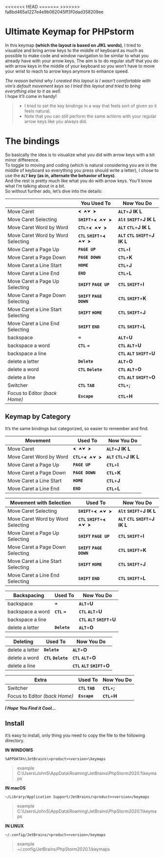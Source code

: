 ﻿<!DOCTYPE html>
<html>

<head>
  <meta charset="utf-8">
  <meta name="viewport" content="width=device-width, initial-scale=1.0">
<<<<<<< HEAD
=======
  <title>Welcome file</title>
>>>>>>> fa8bd465a1227e4e9b062045ff3f0dad358209ee
  <link rel="stylesheet" href="https://stackedit.io/style.css" />
</head>

<body class="stackedit">
  <div class="stackedit__html"><h1 id="ultimate-keymap-for-phpstorm">Ultimate Keymap for PHPstorm</h1>
<p>In this keymap <strong>(which the layout is based on <em>JIKL</em> words)</strong>, I tried to visualize and bring arrow keys to the middle of keyboard as much as possible to make code and window navigation to be similar to what you already have with your arrow keys. The aim is to do regular stuff that you do with arrow keys in the middle of your keyboard so you won’t have to move your wrist to reach to arrow keys anymore to enhance speed.</p>
<p><em>The reason behind why I created this layout is I wasn’t comfortable with vim’s default movement keys so I tried this layout and tried to bring everything else to it as well.</em><br>
I hope it’ll come in handy!</p>
<blockquote>
<ul>
<li>I tried to set the key bindings in a way that feels sort of given so it feels natural.</li>
<li>Note that you can still perform the same actions with your regular arrow keys like you always did.</li>
</ul>
</blockquote>
<h1 id="the-bindings">The bindings</h1>
<p>So basically the idea is to visualize what you did with arrow keys with a bit minor difference.<br>
To toggle to moving and coding (which is natural considering you are in the middle of keyboard so everything you press should write a letter), I chose to use the <strong><code>ALT</code> key (as in, alternate the behavior of keys)</strong>.<br>
And the rest is pretty much like what you do with arrow keys. You’ll know what I’m talking about in a bit.<br>
So without further ado, let’s dive into the details:</p>

<table>
<thead>
<tr>
<th></th>
<th>You Used To</th>
<th>Now You Do</th>
</tr>
</thead>
<tbody>
<tr>
<td>Move Caret</td>
<td><code>⮜ ⮝⮟ ⮞</code></td>
<td><strong><code>ALT</code></strong>+<strong>J IK L</strong></td>
</tr>
<tr>
<td>Move Caret Selecting</td>
<td><strong><code>SHIFT</code></strong>+<code>⮜ ⮝⮟ ⮞</code></td>
<td><strong><code>Alt</code> <code>SHIFT</code></strong>+<strong>J IK L</strong></td>
</tr>
<tr>
<td>Move Caret Word by Word</td>
<td><strong><code>CTL</code></strong>+<code>⮜ ⮝⮟ ⮞</code></td>
<td><strong><code>ALT</code> <code>CTL</code></strong>+<strong>J IK L</strong></td>
</tr>
<tr>
<td>Move Caret Word by Word Selecting</td>
<td><strong><code>CTL</code> <code>SHIFT</code></strong>+<code>⮜ ⮝⮟ ⮞</code></td>
<td><strong><code>ALT</code> <code>CTL</code> <code>SHIFT</code></strong>+<strong>J IK L</strong></td>
</tr>
<tr>
<td>Move Caret a Page Up</td>
<td><strong><code>PAGE UP</code></strong></td>
<td><strong><code>CTL</code></strong>+<strong>I</strong></td>
</tr>
<tr>
<td>Move Caret a Page Down</td>
<td><strong><code>PAGE DOWN</code></strong></td>
<td><strong><code>CTL</code></strong>+<strong>K</strong></td>
</tr>
<tr>
<td>Move Caret a Line Start</td>
<td><strong><code>HOME</code></strong></td>
<td><strong><code>CTL</code></strong>+<strong>J</strong></td>
</tr>
<tr>
<td>Move Caret a Line End</td>
<td><strong><code>END</code></strong></td>
<td><strong><code>CTL</code></strong>+<strong>L</strong></td>
</tr>
<tr>
<td>Move Caret a Page Up Selecting</td>
<td><strong><code>SHIFT</code> <code>PAGE UP</code></strong></td>
<td><strong><code>CTL</code> <code>SHIFT</code></strong>+<strong>I</strong></td>
</tr>
<tr>
<td>Move Caret a Page Down Selecting</td>
<td><strong><code>SHIFT</code> <code>PAGE DOWN</code></strong></td>
<td><strong><code>CTL</code> <code>SHIFT</code></strong>+<strong>K</strong></td>
</tr>
<tr>
<td>Move Caret a Line Start Selecting</td>
<td><strong><code>SHIFT</code> <code>HOME</code></strong></td>
<td><strong><code>CTL</code> <code>SHIFT</code></strong>+<strong>J</strong></td>
</tr>
<tr>
<td>Move Caret a Line End Selecting</td>
<td><strong><code>SHIFT</code> <code>END</code></strong></td>
<td><strong><code>CTL</code> <code>SHIFT</code></strong>+<strong>L</strong></td>
</tr>
<tr>
<td>backspace</td>
<td><strong><code>⌫</code></strong></td>
<td><strong><code>ALT</code></strong>+<strong>U</strong></td>
</tr>
<tr>
<td>backspace a word</td>
<td><strong><code>CTL</code> <code>⌫</code></strong></td>
<td><strong><code>CTL</code> <code>ALT</code></strong>+<strong>U</strong></td>
</tr>
<tr>
<td>backspace a line</td>
<td></td>
<td><strong><code>CTL</code> <code>ALT</code> <code>SHIFT</code></strong>+<strong>U</strong></td>
</tr>
<tr>
<td>delete a letter</td>
<td><strong><code>Delete</code></strong></td>
<td><strong><code>ALT</code></strong>+<strong>O</strong></td>
</tr>
<tr>
<td>delete a word</td>
<td><strong><code>CTL</code> <code>Delete</code></strong></td>
<td><strong><code>CTL</code> <code>ALT</code></strong>+<strong>O</strong></td>
</tr>
<tr>
<td>delete a line</td>
<td></td>
<td><strong><code>CTL</code> <code>ALT</code> <code>SHIFT</code></strong>+<strong>O</strong></td>
</tr>
<tr>
<td>Switcher</td>
<td><strong><code>CTL</code> <code>TAB</code></strong></td>
<td><strong><code>CTL</code></strong>+<strong>;</strong></td>
</tr>
<tr>
<td>Focus to Editor <em>(back Home)</em></td>
<td><strong><code>Escape</code></strong></td>
<td><strong><code>CTL</code></strong>+<strong>H</strong></td>
</tr>
</tbody>
</table><h2 id="keymap-by-category">Keymap by Category</h2>
<p>It’s the same bindings but categorized, so easier to remember and find.</p>

<table>
<thead>
<tr>
<th>Movement</th>
<th>Used To</th>
<th>Now You Do</th>
</tr>
</thead>
<tbody>
<tr>
<td>Move Caret</td>
<td><code>⮜ ⮝⮟ ⮞</code></td>
<td><strong><code>ALT</code></strong>+<strong>J IK L</strong></td>
</tr>
<tr>
<td>Move Caret Word by Word</td>
<td><strong><code>CTL</code></strong>+<code>⮜ ⮝⮟ ⮞</code></td>
<td><strong><code>ALT</code> <code>CTL</code></strong>+<strong>J IK L</strong></td>
</tr>
<tr>
<td>Move Caret a Page Up</td>
<td><strong><code>PAGE UP</code></strong></td>
<td><strong><code>CTL</code></strong>+<strong>I</strong></td>
</tr>
<tr>
<td>Move Caret a Page Down</td>
<td><strong><code>PAGE DOWN</code></strong></td>
<td><strong><code>CTL</code></strong>+<strong>K</strong></td>
</tr>
<tr>
<td>Move Caret a Line Start</td>
<td><strong><code>HOME</code></strong></td>
<td><strong><code>CTL</code></strong>+<strong>J</strong></td>
</tr>
<tr>
<td>Move Caret a Line End</td>
<td><strong><code>END</code></strong></td>
<td><strong><code>CTL</code></strong>+<strong>L</strong></td>
</tr>
</tbody>
</table>
<table>
<thead>
<tr>
<th>Movement with Selection</th>
<th>Used To</th>
<th>Now You Do</th>
</tr>
</thead>
<tbody>
<tr>
<td>Move Caret Selecting</td>
<td><strong><code>SHIFT</code></strong>+<code>⮜ ⮝⮟ ⮞</code></td>
<td><strong><code>Alt</code> <code>SHIFT</code></strong>+<strong>J IK L</strong></td>
</tr>
<tr>
<td>Move Caret Word by Word Selecting</td>
<td><strong><code>CTL</code> <code>SHIFT</code></strong>+<code>⮜ ⮝⮟ ⮞</code></td>
<td><strong><code>ALT</code> <code>CTL</code> <code>SHIFT</code></strong>+<strong>J IK L</strong></td>
</tr>
<tr>
<td>Move Caret a Page Up Selecting</td>
<td><strong><code>SHIFT</code> <code>PAGE UP</code></strong></td>
<td><strong><code>CTL</code> <code>SHIFT</code></strong>+<strong>I</strong></td>
</tr>
<tr>
<td>Move Caret a Page Down Selecting</td>
<td><strong><code>SHIFT</code> <code>PAGE DOWN</code></strong></td>
<td><strong><code>CTL</code> <code>SHIFT</code></strong>+<strong>K</strong></td>
</tr>
<tr>
<td>Move Caret a Line Start Selecting</td>
<td><strong><code>SHIFT</code> <code>HOME</code></strong></td>
<td><strong><code>CTL</code> <code>SHIFT</code></strong>+<strong>J</strong></td>
</tr>
<tr>
<td>Move Caret a Line End Selecting</td>
<td><strong><code>SHIFT</code> <code>END</code></strong></td>
<td><strong><code>CTL</code> <code>SHIFT</code></strong>+<strong>L</strong></td>
</tr>
</tbody>
</table>
<table>
<thead>
<tr>
<th>Backspacing</th>
<th>Used To</th>
<th>Now You Do</th>
</tr>
</thead>
<tbody>
<tr>
<td>backspace</td>
<td><strong><code>⌫</code></strong></td>
<td><strong><code>ALT</code></strong>+<strong>U</strong></td>
</tr>
<tr>
<td>backspace a word</td>
<td><strong><code>CTL</code> <code>⌫</code></strong></td>
<td><strong><code>CTL</code> <code>ALT</code></strong>+<strong>U</strong></td>
</tr>
<tr>
<td>backspace a line</td>
<td></td>
<td><strong><code>CTL</code> <code>ALT</code> <code>SHIFT</code></strong>+<strong>U</strong></td>
</tr>
<tr>
<td>delete a letter</td>
<td><strong><code>Delete</code></strong></td>
<td><strong><code>ALT</code></strong>+<strong>O</strong></td>
</tr>
</tbody>
</table>
<table>
<thead>
<tr>
<th>Deleting</th>
<th>Used To</th>
<th>Now You Do</th>
</tr>
</thead>
<tbody>
<tr>
<td>delete a letter</td>
<td><strong><code>Delete</code></strong></td>
<td><strong><code>ALT</code></strong>+<strong>O</strong></td>
</tr>
<tr>
<td>delete a word</td>
<td><strong><code>CTL</code> <code>Delete</code></strong></td>
<td><strong><code>CTL</code> <code>ALT</code></strong>+<strong>O</strong></td>
</tr>
<tr>
<td>delete a line</td>
<td></td>
<td><strong><code>CTL</code> <code>ALT</code> <code>SHIFT</code></strong>+<strong>O</strong></td>
</tr>
</tbody>
</table>
<table>
<thead>
<tr>
<th>Extra</th>
<th>Used To</th>
<th>Now You Do</th>
</tr>
</thead>
<tbody>
<tr>
<td>Switcher</td>
<td><strong><code>CTL</code> <code>TAB</code></strong></td>
<td><strong><code>CTL</code></strong>+<strong>;</strong></td>
</tr>
<tr>
<td>Focus to Editor <em>(back Home)</em></td>
<td><strong><code>Escape</code></strong></td>
<td><strong><code>CTL</code></strong>+<strong>H</strong></td>
</tr>
</tbody>
</table><p><em><strong>I Hope You Find it Cool…</strong></em></p>
<h2 id="install">Install</h2>
<p>it’s easy to install, only thing you need to copy the file to the following directory.</p>
<p><strong>IN WINDOWS</strong></p>
<pre><code>%APPDATA%\JetBrains\&lt;product&gt;&lt;version&gt;\keymaps
</code></pre>
<blockquote>
<p>example<br>
C:\Users\JohnS\AppData\Roaming\JetBrains\PhpStorm2020.1\keymaps</p>
</blockquote>
<p><strong>IN macOS</strong></p>
<pre><code>~/Library/Application Support/JetBrains/&lt;product&gt;&lt;version&gt;/keymaps
</code></pre>
<blockquote>
<p>example<br>
C:\Users\JohnS\AppData\Roaming\JetBrains\PhpStorm2020.1\keymaps</p>
</blockquote>
<p><strong>IN LINUX</strong></p>
<pre><code>~/.config/JetBrains/&lt;product&gt;&lt;version&gt;/keymaps
</code></pre>
<blockquote>
<p>example<br>
~/.config/JetBrains/PhpStorm2020.1/keymaps</p>
</blockquote>
</div>
</body>

</html>
